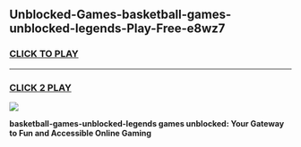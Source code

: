 
## Unblocked-Games-basketball-games-unblocked-legends-Play-Free-e8wz7
<h3>
<a href="https://premium76.site?title=basketball-games-unblocked-legends&ref=22A">CLICK TO PLAY</a></h3>
<hr>

<h3>
<a href="https://premium76.site?title=basketball-games-unblocked-legends&ref=22A">CLICK 2 PLAY</a>
  
</h3>

<a href="https://premium76.site?title=basketball-games-unblocked-legends&ref=22A"><img src="https://clearcache.store/games.png"></a>


**basketball-games-unblocked-legends games unblocked: Your Gateway to Fun and Accessible Online Gaming**
